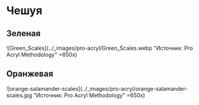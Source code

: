 # Чешуя

## Зеленая

![Green_Scales](../_images/pro-acryl/Green_Scales.webp "Источник: Pro Acryl Methodology" =650x)

## Оранжевая

![orange-salamander-scales](../_images/pro-acryl/orange-salamander-scales.jpg "Источник: Pro Acryl Methodology" =650x)